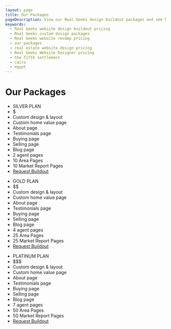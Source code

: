 ```yaml
---
layout: page
title: Our Packages
pageDescription: View our Real Geeks design buildout packages and see how we can help you on your next web project.
keywords:
  - Real Geeks website design buildout pricing
  - Real Geeks custom design packages
  - Real Geeks website revamp pricing
  - our packages
  - real estate website design pricing
  - Real Geeks Website Designer pricing
  - the fifth settlement
  - cairo
  - egypt
---
```


<div id="our-packages">
  <h1>Our Packages</h1>
  <div class="container">
    <div class="full-width-inner-section inner-section-10 widget-area" style="padding-bottom:0;">
        <section id="text-43" class="widget widget_text">
            <div class="widget-wrap">
                <div class="textwidget">
                    <div class="pricing-table-container one-third first">
                        <ul class="pricing-table-list">
                            <li class="pricing-table-main-header">SILVER PLAN</li>
                            <li class="pricing-table-cost-header">$</li>
                            <li class="pricing-table-cell">Custom design & layout</li>
                            <li class="pricing-table-cell">Custom home value page</li>
                            <li class="pricing-table-cell">About page</li>
                            <li class="pricing-table-cell">Testimonials page</li>
                            <li class="pricing-table-cell">Buying page</li>
                            <li class="pricing-table-cell">Selling page</li>
                            <li class="pricing-table-cell">Blog page</li>
                            <li class="pricing-table-cell">2 agent pages</li>
                            <li class="pricing-table-cell">10 Area Pages</li>
                            <li class="pricing-table-cell">10 Market Report Pages</li>
                            <li class="pricing-table-button"><a class="button" href="/realgeeks-buildout-form">Request Buildout</a></li>
                        </ul>
                    </div>
                    <div class="pricing-table-container one-third">
                        <ul class="pricing-table-list">
                            <li class="pricing-table-main-header">GOLD PLAN</li>
                            <li class="pricing-table-cost-header">$$</li>
                            <li class="pricing-table-cell">Custom design & layout</li>
                            <li class="pricing-table-cell">Custom home value page</li>
                            <li class="pricing-table-cell">About page</li>
                            <li class="pricing-table-cell">Testimonials page</li>
                            <li class="pricing-table-cell">Buying page</li>
                            <li class="pricing-table-cell">Selling page</li>
                            <li class="pricing-table-cell">Blog page</li>
                            <li class="pricing-table-cell">4 agent pages</li>
                            <li class="pricing-table-cell">25 Area Pages</li>
                            <li class="pricing-table-cell">25 Market Report Pages</li>
                            <li class="pricing-table-button"><a class="button" href="/realgeeks-buildout-form">Request Buildout</a></li>
                        </ul>
                    </div>
                    <div class="pricing-table-container one-third">
                        <ul class="pricing-table-list">
                            <li class="pricing-table-main-header">PLATINUM PLAN</li>
                            <li class="pricing-table-cost-header">$$$</li>
                            <li class="pricing-table-cell">Custom design & layout</li>
                            <li class="pricing-table-cell">Custom home value page</li>
                            <li class="pricing-table-cell">About page</li>
                            <li class="pricing-table-cell">Testimonials page</li>
                            <li class="pricing-table-cell">Buying page</li>
                            <li class="pricing-table-cell">Selling page</li>
                            <li class="pricing-table-cell">Blog page</li>
                            <li class="pricing-table-cell">7 agent pages</li>
                            <li class="pricing-table-cell">50 Area Pages</li>
                            <li class="pricing-table-cell">50 Market Report Pages</li>
                            <li class="pricing-table-button"><a class="button" href="/realgeeks-buildout-form">Request Buildout</a></li>
                        </ul>
                    </div>
                    <!-- <div class="pricing-table-container one-third first">
                        <ul class="pricing-table-list">
                            <li class="pricing-table-main-header">Custom Plan</li>
                            <li class="pricing-table-cost-header">$55/Hour</li>
                            <li class="pricing-table-cell">Custom Pages</li>
                            <li class="pricing-table-cell">Animations</li>
                            <li class="pricing-table-cell">Custom Forms</li>
                            <li class="pricing-table-button"><a class="button" href="/realgeeks-buildout-form">Request Buildout</a></li>
                        </ul>
                    </div> -->
                </div>
            </div>
        </section>
    </div>
  </div>
</div>
